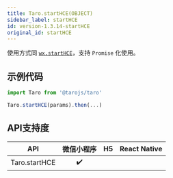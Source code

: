 ```yaml
---
title: Taro.startHCE(OBJECT)
sidebar_label: startHCE
id: version-1.3.14-startHCE
original_id: startHCE
---
```



使用方式同 [`wx.startHCE`](https://developers.weixin.qq.com/miniprogram/dev/api/wx.startHCE.html)，支持 `Promise` 化使用。

## 示例代码

```jsx
import Taro from '@tarojs/taro'

Taro.startHCE(params).then(...)
```



## API支持度


| API | 微信小程序 | H5 | React Native |
| :-: | :-: | :-: | :-: |
| Taro.startHCE | ✔️ |  |  |

